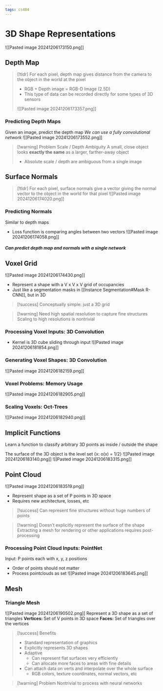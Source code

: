 ```yaml
---
tags: cs484
---
```

# 3D Shape Representations
![[Pasted image 20241206173150.png]]
## Depth Map
> [!tldr] For each pixel, depth map gives distance from the camera to the object in the world at the pixel
> * RGB + Depth image = RGB-D Image (2.5D)
> * This type of data can be recorded directly for some types of 3D sensors
> 
> ![[Pasted image 20241206173357.png]]

### Predicting Depth Maps
Given an image, predict the depth map
*We can use a fully convolutional network*
![[Pasted image 20241206173552.png]]

> [!warning] Problem Scale / Depth Ambiguity
> A small, close object looks **exactly the same** as a larger, farther-away object
> * Absolute scale / depth are ambiguous from a single image

## Surface Normals
> [!tldr] For each pixel, surface normals give a vector giving the normal vector to the object in the world for that pixel
> ![[Pasted image 20241206174020.png]]

### Predicting Normals
Similar to depth maps
* Loss function is comparing angles between two vectors
![[Pasted image 20241206174058.png]]

##### Can predict depth map and normals with a single network

## Voxel Grid
![[Pasted image 20241206174430.png]]
* Represent a shape with a V x V x V grid of occupancies
* Just like a segmentation masks in [[Instance Segmentation#Mask R-CNN]], but in 3D
> [!success] Conceptually simple: just a 3D grid

> [!warning] Need high spatial resolution to capture fine structures
> Scaling to  high resolutions is nontrivial

### Processing Voxel Inputs: 3D Convolution
* Kernel is 3D cube sliding through input
![[Pasted image 20241206181854.png]]
### Generating Voxel Shapes: 3D Convolution
![[Pasted image 20241206182159.png]]
### Voxel Problems: Memory Usage
![[Pasted image 20241206182905.png]]
### Scaling Voxels: Oct-Trees
![[Pasted image 20241206182940.png]]

## Implicit Functions
Learn a function to classify arbitrary 3D points as inside / outside the shape

The surface of the 3D object is the level set {x: o(x) = 1/2}
![[Pasted image 20241206183140.png]]
![[Pasted image 20241206183315.png]]
## Point Cloud
![[Pasted image 20241206183519.png]]
* Represent shape as a set of P points in 3D space
* Requires new architecture, losses, etc
> [!success] Can represent fine structures without huge numbers of points

> [!warning] Doesn’t explicitly represent the surface of the shape
> Extracting a mesh for rendering or other applications requires post-processing

### Processing Point Cloud Inputs: PointNet
Input: P points each with x, y, z positions
* Order of points should not matter
* Process pointclouds as set
![[Pasted image 20241206183645.png]]

## Mesh
### Triangle Mesh
![[Pasted image 20241206190502.png]]
Represent a 3D shape as a set of triangles
**Vertices:** Set of V points in 3D space
**Faces:** Set of triangles over the vertices
> [!success] Benefits
> * Standard representation of graphics
> * Explicitly represents 3D shapes
> * Adaptive
> 	* Can represent flat surfaces very efficiently
> 	* Can allocate more faces to areas with fine details
> * Can attach data on verts and interpolate over the whole surface
> 	* RGB colors, texture coordinates, normal vectors, etc

>[!warning] Problem
>Nontrivial to process with neural networks





